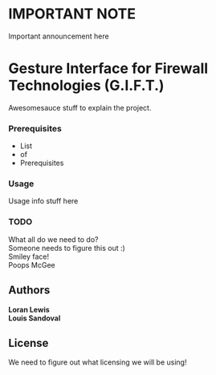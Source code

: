 # IMPORTANT NOTE #
Important announcement here

# Gesture Interface for Firewall Technologies (G.I.F.T.)

Awesomesauce stuff to explain the project.

### Prerequisites

- List
- of
- Prerequisites

### Usage

Usage info stuff here

### TODO
What all do we need to do?  
Someone needs to figure this out :)  
Smiley face!  
Poops McGee  

## Authors

**Loran Lewis**  
**Louis Sandoval**  

## License
We need to figure out what licensing we will be using!